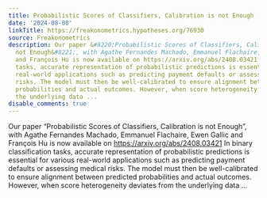 ```yaml
---
title: Probabilistic Scores of Classifiers, Calibration is not Enough
date: '2024-08-08'
linkTitle: https://freakonometrics.hypotheses.org/76930
source: Freakonometrics
description: Our paper &#8220;Probabilistic Scores of Classifiers, Calibration is
  not Enough&#8221;, with Agathe Fernandes Machado, Emmanuel Flachaire, Ewen Gallic
  and François Hu is now available on https://arxiv.org/abs/2408.03421 In binary classification
  tasks, accurate representation of probabilistic predictions is essential for various
  real-world applications such as predicting payment defaults or assessing medical
  risks. The model must then be well-calibrated to ensure alignment between predicted
  probabilities and actual outcomes. However, when score heterogeneity deviates from
  the underlying data ...
disable_comments: true
---
```

Our paper &#8220;Probabilistic Scores of Classifiers, Calibration is not Enough&#8221;, with Agathe Fernandes Machado, Emmanuel Flachaire, Ewen Gallic and François Hu is now available on https://arxiv.org/abs/2408.03421 In binary classification tasks, accurate representation of probabilistic predictions is essential for various real-world applications such as predicting payment defaults or assessing medical risks. The model must then be well-calibrated to ensure alignment between predicted probabilities and actual outcomes. However, when score heterogeneity deviates from the underlying data ...